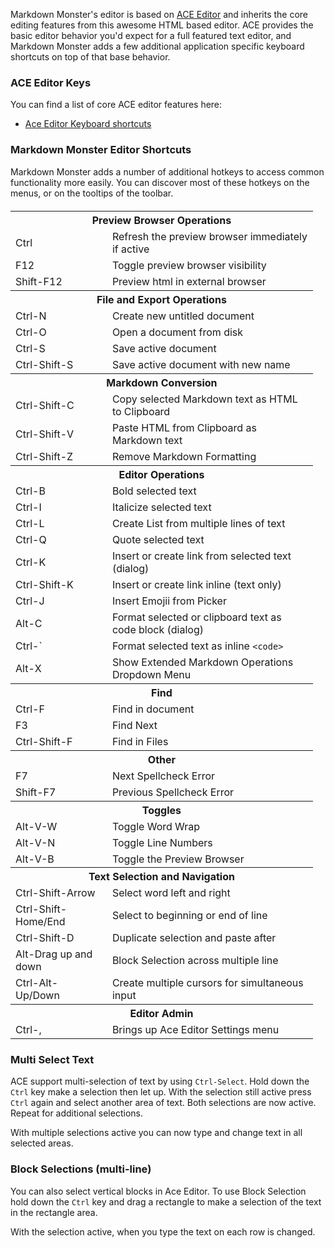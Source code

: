 ﻿Markdown Monster's editor is based on <a href="https://ace.c9.io/#nav=about" target="top">ACE Editor</a> and inherits the core editing features from this awesome HTML based editor. ACE provides the basic editor behavior you'd expect for a full featured text editor, and Markdown Monster adds a few additional application specific keyboard shortcuts on top of that base behavior.

### ACE Editor Keys
You can find a list of core ACE editor features here:

* <a href="https://github.com/ajaxorg/ace/wiki/default-keyboard-shortcuts" target="top">Ace Editor Keyboard shortcuts</a>

### Markdown Monster Editor Shortcuts
Markdown Monster adds a number of additional hotkeys to access common functionality more easily. You can discover most of these hotkeys on the menus, or on the tooltips of the toolbar.

<table class="detailtable" style="width: 96%;margin-top: 20px">
<tr>
    <th colspan="2">
        Preview Browser Operations
    </th>
</tr>
<tr>
  <td>Ctrl</td>
  <td>Refresh the preview browser immediately if active</td>
</tr>
<tr>
  <td>F12</td>
  <td>Toggle preview browser visibility</td>
</tr>
<tr>
  <td>Shift-F12</td>
  <td>Preview html in external browser</td>
</tr>
<tr>
    <th colspan="2">
        File and Export Operations
    </th>
</tr>
<tr>
  <td>Ctrl-N</td>
  <td>Create new untitled document</td>
</tr>
<tr>
  <td>Ctrl-O</td>
  <td>Open a document from disk</td>
</tr>
<tr>
  <td>Ctrl-S</td>
  <td>Save active document</td>
</tr>
<tr>
  <td>Ctrl-Shift-S</td>
  <td>Save active document with new name</td>
</tr>
<tr>
    <th colspan="2">
        Markdown Conversion
    </th>
</tr>
<tr>
  <td>Ctrl-Shift-C</td>
  <td>Copy selected Markdown text as HTML to Clipboard</td>
</tr>
<tr>
  <td>Ctrl-Shift-V</td>
  <td>Paste HTML from Clipboard as Markdown text</td>
</tr>
<tr>
  <td>Ctrl-Shift-Z</td>
  <td>Remove Markdown Formatting</td>
</tr>
<tr>
    <th colspan="2">
        Editor Operations
    </th>
</tr>
<tr>
  <td>Ctrl-B</td>
  <td>Bold selected text</td>
</tr>
<tr>
  <td>Ctrl-I</td>
  <td>Italicize selected text</td>
</tr>
<tr>
  <td>Ctrl-L</td>
  <td>Create List from multiple lines of text</td>
</tr>
<tr>
  <td>Ctrl-Q</td>
  <td>Quote selected text</td>
</tr>
<tr>
  <td>Ctrl-K</td>
  <td>Insert or create link from selected text (dialog)</td>
</tr>
<tr>
  <td>Ctrl-Shift-K</td>
  <td>Insert or create link inline (text only)</td>
</tr>
<tr>
  <td>Ctrl-J</td>
  <td>Insert Emojii from Picker</td>
</tr>
<tr>
  <td>Alt-C</td>
  <td>Format selected or clipboard text as code block (dialog)</td>
</tr>
<tr>
  <td>Ctrl-`</td>
  <td>Format selected text as inline <code>&lt;code&gt;</code></td>
</tr>
<tr>
  <td>Alt-X</td>
  <td>Show Extended Markdown Operations Dropdown Menu</td>
</tr>
<tr>
    <th colspan="2">
        Find
    </th>
</tr>
<tr>
  <td>Ctrl-F</td>
  <td>Find in document</td>
</tr>
<tr>
  <td>F3</td>
  <td>Find Next</td>
</tr>
<tr>
  <td>Ctrl-Shift-F</td>
  <td>Find in Files</td>
</tr>
<tr>
    <th colspan="2">
        Other
    </th>
</tr>
<tr>
  <td>F7</td>
  <td>Next Spellcheck Error</td>
</tr>
<tr>
  <td>Shift-F7</td>
  <td>Previous Spellcheck Error</td>
</tr>

<tr>
    <th colspan="2">
        Toggles
    </th>
</tr>
<tr>
  <td>Alt-V-W</td>
  <td>Toggle Word Wrap</td>
</tr>
<tr>
  <td>Alt-V-N</td>
  <td>Toggle Line Numbers</td>
</tr>
<tr>
  <td>Alt-V-B</td>
  <td>Toggle the Preview Browser</td>
</tr>
<tr>
<tr>
    <th colspan="2">
        Text Selection and Navigation
    </th>
</tr>
<tr>
  <td>Ctrl-Shift-Arrow</td>
  <td>Select word left and right</td>
</tr>
<tr>
  <td>Ctrl-Shift-Home/End</td>
  <td>Select to beginning or end of line</td>
</tr>
<tr>
  <td>Ctrl-Shift-D</td>
  <td>Duplicate selection and paste after</td>
</tr>

<tr>
  <td>Alt-Drag up and down</td>
  <td>Block Selection across multiple line</td>
</tr>
<tr>
  <td>Ctrl-Alt-Up/Down</td>
  <td>Create multiple cursors for simultaneous input</td>
</tr>


<tr>
    <th colspan="2">
        Editor Admin
    </th>
</tr>
<tr>
  <td>Ctrl-,</td>
  <td>Brings up Ace Editor Settings menu</td>
</tr>
</table>


### Multi Select Text
ACE support multi-selection of text by using `Ctrl-Select`. Hold down the `Ctrl` key make a selection then let up. With the selection still active press `Ctrl` again and select another area of text. Both selections are now active. Repeat for additional selections.

With multiple selections active you can now type and change text in all selected areas.

### Block Selections (multi-line)
You can also select vertical blocks in Ace Editor. To use Block Selection hold down the `Ctrl` key and drag a rectangle to make a selection of the text in the rectangle area.

With the selection active, when you type the text on each row is changed.